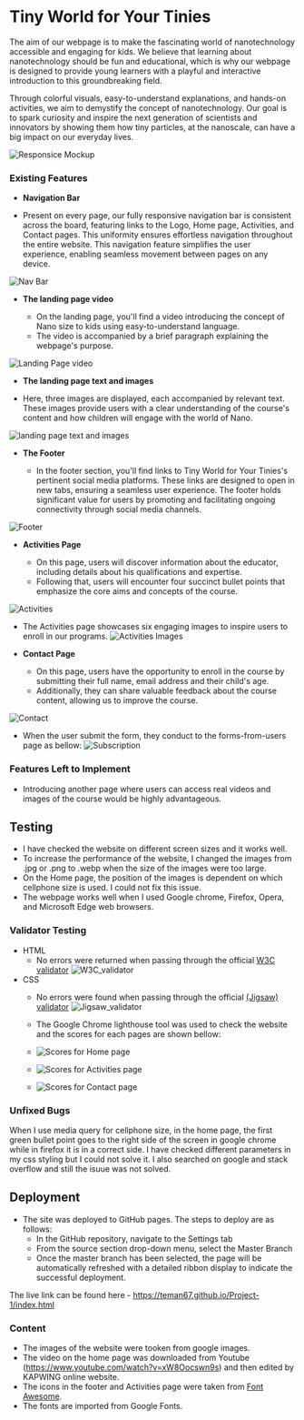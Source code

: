 # Tiny World for Your Tinies

The aim of our webpage is to make the fascinating world of nanotechnology accessible and engaging for kids. We believe that learning about nanotechnology should be fun and educational, which is why our webpage is designed to provide young learners with a playful and interactive introduction to this groundbreaking field.

Through colorful visuals, easy-to-understand explanations, and hands-on activities, we aim to demystify the concept of nanotechnology. Our goal is to spark curiosity and inspire the next generation of scientists and innovators by showing them how tiny particles, at the nanoscale, can have a big impact on our everyday lives. 

![Responsice Mockup](https://github.com/teman67/Project-1/blob/main/readme_folder/Resposivity.png)

### Existing Features

- __Navigation Bar__
  
- Present on every page, our fully responsive navigation bar is consistent across the board, featuring links to the Logo, Home page, Activities, and Contact pages. This uniformity ensures effortless navigation throughout the entire website. This navigation feature simplifies the user experience, enabling seamless movement between pages on any device.

![Nav Bar](https://github.com/teman67/Project-1/blob/main/readme_folder/Navigation_bar.png)

- __The landing page video__

  - On the landing page, you'll find a video introducing the concept of Nano size to kids using easy-to-understand language.
  - The video is accompanied by a brief paragraph explaining the webpage's purpose.

![Landing Page video](https://github.com/teman67/Project-1/blob/main/readme_folder/landing_page.png)

- __The landing page text and images__

- Here, three images are displayed, each accompanied by relevant text. These images provide users with a clear understanding of the course's content and how children will engage with the world of Nano.
  
![landing page text and images](https://github.com/teman67/Project-1/blob/main/readme_folder/landing_page2.png)

- __The Footer__ 

  - In the footer section, you'll find links to Tiny World for Your Tinies's pertinent social media platforms. These links are designed to open in new tabs, ensuring a seamless user experience. The footer holds significant value for users by promoting and facilitating ongoing connectivity through social media channels.

![Footer](https://github.com/teman67/Project-1/blob/main/readme_folder/footer.png)

- __Activities Page__

  - On this page, users will discover information about the educator, including details about his qualifications and expertise.
  - Following that, users will encounter four succinct bullet points that emphasize the core aims and concepts of the course.

![Activities](https://github.com/teman67/Project-1/blob/main/readme_folder/Activities.png)

  - The Activities page showcases six engaging images to inspire users to enroll in our programs.
![Activities Images](https://github.com/teman67/Project-1/blob/main/readme_folder/Activities_images.png)

- __Contact Page__

  - On this page, users have the opportunity to enroll in the course by submitting their full name, email address and their child's age.
  - Additionally, they can share valuable feedback about the course content, allowing us to improve the course.

![Contact](https://github.com/teman67/Project-1/blob/main/readme_folder/Contact.png)

  - When the user submit the form, they conduct to the forms-from-users page as bellow:
![Subscription](https://github.com/teman67/Project-1/blob/main/readme_folder/Subscription.png)

### Features Left to Implement

- Introducing another page where users can access real videos and images of the course would be highly advantageous.

## Testing 

- I have checked the website on different screen sizes and it works well.
- To increase the performance of the website, I changed the images from .jpg or .png to .webp when the size of the images were too large.
- On the Home page, the position of the images is dependent on which cellphone size is used. I could not fix this issue.
- The webpage works well when I used Google chrome, Firefox, Opera, and Microsoft Edge web browsers.


### Validator Testing 

- HTML
  - No errors were returned when passing through the official [W3C validator](https://github.com/teman67/Project-1/blob/main/readme_folder/Showing%20results%20for%20contents%20of%20text-input%20area_Tiny%20World%20for%20Your%20Tinies.html)
![W3C_validator](https://github.com/teman67/Project-1/blob/main/readme_folder/W3C_validator.png)
- CSS
  - No errors were found when passing through the official [(Jigsaw) validator](https://github.com/teman67/Project-1/blob/main/readme_folder/W3C%20CSS%20Validator%20results%20for%20TextArea_Tiny%20World%20for%20Your%20Tinies.html)
![Jigsaw_validator](https://github.com/teman67/Project-1/blob/main/readme_folder/Jigsaw_validator.png)
 
  - The Google Chrome lighthouse tool was used to check the website and the scores for each pages are shown bellow:
  - ![Scores for Home page](https://github.com/teman67/Project-1/blob/main/readme_folder/Home-scores.png)
  - ![Scores for Activities page](https://github.com/teman67/Project-1/blob/main/readme_folder/Activities-scores.png)
  - ![Scores for Contact page](https://github.com/teman67/Project-1/blob/main/readme_folder/Contact-scores.png)
    

### Unfixed Bugs

When I use media query for cellphone size, in the home page, the first green bullet point goes to the right side of the screen in google chrome while in firefox it is in a correct side. I have checked different parameters in my css styling but I could not solve it. I also searched on google and stack overflow and still the isuue was not solved.

## Deployment

- The site was deployed to GitHub pages. The steps to deploy are as follows: 
  - In the GitHub repository, navigate to the Settings tab 
  - From the source section drop-down menu, select the Master Branch
  - Once the master branch has been selected, the page will be automatically refreshed with a detailed ribbon display to indicate the successful deployment. 

The live link can be found here - https://teman67.github.io/Project-1/index.html

### Content 

- The images of the website were tooken from google images.
- The video on the home page was downloaded from Youtube (https://www.youtube.com/watch?v=xW8Oocswn9s) and then edited by KAPWING online website.
- The icons in the footer and Activities page were taken from [Font Awesome](https://fontawesome.com/).
- The fonts are imported from Google Fonts.
